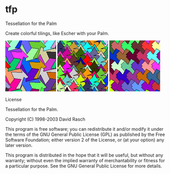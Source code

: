 # tfp
Tessellation for the Palm

Create colorful tilings, like Escher with your Palm.

![screenshot](https://github.com/dcrasch/tfp/blob/master/www/shotcolor.jpg)
![screenshot](https://github.com/dcrasch/tfp/blob/master/www/shotcolor2.jpg)
![screenshot](https://github.com/dcrasch/tfp/blob/master/www/shotcolor3.jpg)

License

Tessellation for the Palm.

Copyright (C) 1998-2003 David Rasch

This program is free software; you can redistribute it and/or modify it under the terms of the GNU General Public License (GPL) as published by the Free Software Foundation; either version 2 of the License, or (at your option) any later version.

This program is distributed in the hope that it will be useful, but without any warranty; without even the implied warranty of merchantability or fitness for a particular purpose. See the GNU General Public License for more details.
